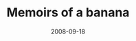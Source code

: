 ---
layout: base.njk
title : 'Memoirs of a banana' 
view_title : 'Memoirs of a banana' 
year : '2008' 
date : '2008-09-18' 
img_file : '/drawing/memoirsofabanana.jpg' 
html_file : 'memoirsofabanana' 
next_html : 'mybacksbusted.html' 
year_order : '417' 
permalink : "title/{{html_file}}.html"
---